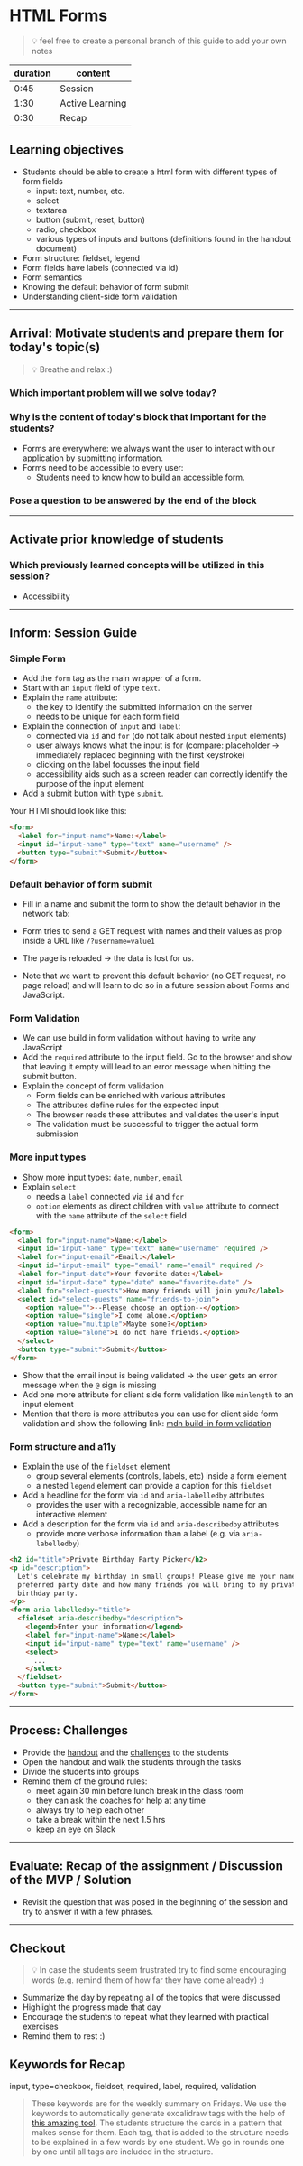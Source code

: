 # HTML Forms

> 💡 feel free to create a personal branch of this guide to add your own notes

| duration | content         |
| -------- | --------------- |
| 0:45     | Session         |
| 1:30     | Active Learning |
| 0:30     | Recap           |

## Learning objectives

- Students should be able to create a html form with different types of form fields
  - input: text, number, etc.
  - select
  - textarea
  - button (submit, reset, button)
  - radio, checkbox
  - various types of inputs and buttons (definitions found in the handout document)
- Form structure: fieldset, legend
- Form fields have labels (connected via id)
- Form semantics
- Knowing the default behavior of form submit
- Understanding client-side form validation

---

## Arrival: Motivate students and prepare them for today's topic(s)

> 💡 Breathe and relax :)

### Which important problem will we solve today?

### Why is the content of today's block that important for the students?

- Forms are everywhere: we always want the user to interact with our application by submitting
  information.
- Forms need to be accessible to every user:
  - Students need to know how to build an accessible form.

### Pose a question to be answered by the end of the block

---

## Activate prior knowledge of students

### Which previously learned concepts will be utilized in this session?

- Accessibility

---

## Inform: Session Guide

### Simple Form

- Add the `form` tag as the main wrapper of a form.
- Start with an `input` field of type `text`.
- Explain the `name` attribute:
  - the key to identify the submitted information on the server
  - needs to be unique for each form field
- Explain the connection of `input` and `label`:
  - connected via `id` and `for` (do not talk about nested `input` elements)
  - user always knows what the input is for (compare: placeholder -> immediately replaced beginning
    with the first keystroke)
  - clicking on the label focusses the input field
  - accessibility aids such as a screen reader can correctly identify the purpose of the input
    element
- Add a submit button with type `submit`.

Your HTMl should look like this:

```html
<form>
  <label for="input-name">Name:</label>
  <input id="input-name" type="text" name="username" />
  <button type="submit">Submit</button>
</form>
```

### Default behavior of form submit

- Fill in a name and submit the form to show the default behavior in the network tab:

- Form tries to send a GET request with names and their values as prop inside a URL like
  `/?username=value1`
- The page is reloaded → the data is lost for us.

- Note that we want to prevent this default behavior (no GET request, no page reload) and will learn to do so in a future session about Forms and JavaScript.

### Form Validation

- We can use build in form validation without having to write any JavaScript
- Add the `required` attribute to the input field. Go to the browser and show that leaving it empty will lead to an error message when hitting the submit button.
- Explain the concept of form validation
  - Form fields can be enriched with various attributes
  - The attributes define rules for the expected input
  - The browser reads these attributes and validates the user's input
  - The validation must be successful to trigger the actual form submission

### More input types

- Show more input types: `date`, `number`, `email`
- Explain `select`
  - needs a `label` connected via `id` and `for`
  - `option` elements as direct children with `value` attribute to connect with the `name` attribute of the `select` field

```html
<form>
  <label for="input-name">Name:</label>
  <input id="input-name" type="text" name="username" required />
  <label for="input-email">Email:</label>
  <input id="input-email" type="email" name="email" required />
  <label for="input-date">Your favorite date:</label>
  <input id="input-date" type="date" name="favorite-date" />
  <label for="select-guests">How many friends will join you?</label>
  <select id="select-guests" name="friends-to-join">
    <option value="">--Please choose an option--</option>
    <option value="single">I come alone.</option>
    <option value="multiple">Maybe some?</option>
    <option value="alone">I do not have friends.</option>
  </select>
  <button type="submit">Submit</button>
</form>
```

- Show that the email input is being validated → the user gets an error message when the `@` sign is missing
- Add one more attribute for client side form validation like `minlength` to an input element
- Mention that there is more attributes you can use for client side form validation and show the following link: [mdn build-in form validation](https://developer.mozilla.org/en-US/docs/Learn/Forms/Form_validation#using_built-in_form_validation)

### Form structure and a11y

- Explain the use of the `fieldset` element
  - group several elements (controls, labels, etc) inside a form element
  - a nested `legend` element can provide a caption for this `fieldset`
- Add a headline for the form via `id` and `aria-labelledby` attributes
  - provides the user with a recognizable, accessible name for an interactive element
- Add a description for the form via `id` and `aria-describedby` attributes
  - provide more verbose information than a label (e.g. via `aria-labelledby`)

```html
<h2 id="title">Private Birthday Party Picker</h2>
<p id="description">
  Let's celebrate my birthday in small groups! Please give me your name, your
  preferred party date and how many friends you will bring to my private
  birthday party.
</p>
<form aria-labelledby="title">
  <fieldset aria-describedby="description">
    <legend>Enter your information</legend>
    <label for="input-name">Name:</label>
    <input id="input-name" type="text" name="username" />
    <select>
      ...
    </select>
  </fieldset>
  <button type="submit">Submit</button>
</form>
```

---

## Process: Challenges

- Provide the [handout](html-forms.md) and the [challenges](challenges-html-forms.md) to the
  students
- Open the handout and walk the students through the tasks
- Divide the students into groups
- Remind them of the ground rules:
  - meet again 30 min before lunch break in the class room
  - they can ask the coaches for help at any time
  - always try to help each other
  - take a break within the next 1.5 hrs
  - keep an eye on Slack

---

## Evaluate: Recap of the assignment / Discussion of the MVP / Solution

- Revisit the question that was posed in the beginning of the session and try to answer it with a
  few phrases.

---

## Checkout

> 💡 In case the students seem frustrated try to find some encouraging words (e.g. remind them of
> how far they have come already) :)

- Summarize the day by repeating all of the topics that were discussed
- Highlight the progress made that day
- Encourage the students to repeat what they learned with practical exercises
- Remind them to rest :)

## Keywords for Recap

input, type=checkbox, fieldset, required, label, required, validation

> These keywords are for the weekly summary on Fridays. We use the keywords to automatically
> generate excalidraw tags with the help of
> [this amazing tool](https://github.com/F-Kirchhoff/tag-cloud-generator). The students structure
> the cards in a pattern that makes sense for them. Each tag, that is added to the structure needs
> to be explained in a few words by one student. We go in rounds one by one until all tags are
> included in the structure.
